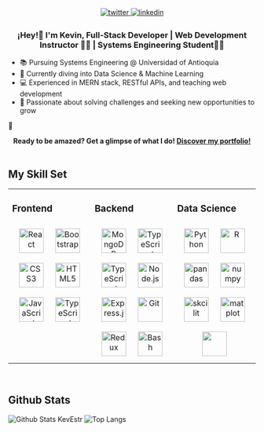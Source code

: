 
<div align="center">
<a href="https://x.com/EstrKev" target="_blank">
<img src=https://img.shields.io/badge/twitter-%2300acee.svg?&style=for-the-badge&logo=twitter&logoColor=white alt=twitter style="margin-bottom: 5px;" />
</a>
<a href="" target="_blank">
<img src=https://img.shields.io/badge/linkedin-%231E77B5.svg?&style=for-the-badge&logo=linkedin&logoColor=white alt=linkedin style="margin-bottom: 5px;" />
</a> 
</div>  

### <div align="center"> ¡Hey!👋 I'm Kevin, Full-Stack Developer | Web Development Instructor 👨‍🏫 | Systems Engineering Student👨‍💻 </div>  
  
- 📚 Pursuing Systems Engineering @ Universidad of Antioquia
- 🔎 Currently diving into Data Science & Machine Learning
- 💻 Experienced in MERN stack, RESTful APIs, and teaching web development
- 🚀 Passionate about solving challenges and seeking new opportunities to grow

💼 <div align="center"> **Ready to be amazed? Get a glimpse of what I do! [Discover my portfolio!](https://portfoliokevestr.vercel.app/)** </div>
<br/>


## My Skill Set  
<table><tr><td valign="top" width="33%">



### Frontend  
<div align="center">  
<a href="https://reactjs.org/" target="_blank"><img style="margin: 10px" src="https://profilinator.rishav.dev/skills-assets/react-original-wordmark.svg" alt="React" height="50" /></a>  
<a href="https://getbootstrap.com/docs/3.4/javascript/" target="_blank"><img style="margin: 10px" src="https://profilinator.rishav.dev/skills-assets/bootstrap-plain.svg" alt="Bootstrap" height="50" /></a>  
<a href="https://www.w3schools.com/css/" target="_blank"><img style="margin: 10px" src="https://profilinator.rishav.dev/skills-assets/css3-original-wordmark.svg" alt="CSS3" height="50" /></a>  
<a href="https://en.wikipedia.org/wiki/HTML5" target="_blank"><img style="margin: 10px" src="https://profilinator.rishav.dev/skills-assets/html5-original-wordmark.svg" alt="HTML5" height="50" /></a>  
<a href="https://www.javascript.com/" target="_blank"><img style="margin: 10px" src="https://profilinator.rishav.dev/skills-assets/javascript-original.svg" alt="JavaScript" height="50" /></a>  
<a href="https://www.typescriptlang.org/" target="_blank"><img style="margin: 10px" src="https://profilinator.rishav.dev/skills-assets/typescript-original.svg" alt="TypeScript" height="50" /></a>  

</td><td valign="top" width="33%">



### Backend  
<div align="center">  
<a href="https://www.mongodb.com/" target="_blank"><img style="margin: 10px" src="https://profilinator.rishav.dev/skills-assets/mongodb-original-wordmark.svg" alt="MongoDB" height="50" /></a>
<a href="https://www.mysql.com/" target="_blank"><img style="margin: 10px" src="https://cdn.iconscout.com/icon/free/png-256/free-mysql-21-1174941.png?f=webp" alt="TypeScript" height="50" /></a>
<a href="https://www.postgresql.org/" target="_blank"><img style="margin: 10px" src="https://cdn.icon-icons.com/icons2/2415/PNG/512/postgresql_plain_wordmark_logo_icon_146390.png" alt="TypeScript" height="50" /></a> 
<a href="https://nodejs.org/" target="_blank"><img style="margin: 10px" src="https://profilinator.rishav.dev/skills-assets/nodejs-original-wordmark.svg" alt="Node.js" height="50" /></a>  
<a href="https://expressjs.com/" target="_blank"><img style="margin: 10px" src="https://profilinator.rishav.dev/skills-assets/express-original-wordmark.svg" alt="Express.js" height="50" /></a>  
<a href="https://github.com/" target="_blank"><img style="margin: 10px" src="https://profilinator.rishav.dev/skills-assets/git-scm-icon.svg" alt="Git" height="50" /></a>  
<a href="https://redux.js.org/" target="_blank"><img style="margin: 10px" src="https://profilinator.rishav.dev/skills-assets/redux-original.svg" alt="Redux" height="50" /></a>  
<a href="https://www.gnu.org/software/bash/" target="_blank"><img style="margin: 10px" src="https://profilinator.rishav.dev/skills-assets/gnu_bash-icon.svg" alt="Bash" height="50" /></a>  
</div>

</td><td valign="top" width="33%">



### Data Science  
<div align="center">
<a href="https://www.python.org/" target="_blank"><img style="margin: 10px" src="https://profilinator.rishav.dev/skills-assets/python-original.svg" alt="Python" height="50" /></a>  
<a href="https://www.r-project.org/" target="_blank"><img style="margin: 10px" src="https://cdn4.iconfinder.com/data/icons/logos-and-brands/512/285_R_Project_logo-512.png" alt="R" height="50" /></a>  
<a href="https://pandas.pydata.org/" target="_blank"><img style="margin: 10px" src="https://blog.kakaocdn.net/dn/RTDt5/btrPDGLa7QO/OSEtIkKSzejLG3OXWQd6S0/img.png" alt="pandas" height="50" /></a>  
<a href="https://numpy.org/" target="_blank"><img style="margin: 10px" src="https://miro.medium.com/v2/resize:fit:524/1*CsRki-Xfk8wFDAHJK5DX-w.png" alt="numpy" height="50" /></a>  
<a href="https://scikit-learn.org/" target="_blank"><img style="margin: 10px" src="https://seeklogo.com/images/S/scikit-learn-logo-8766D07E2E-seeklogo.com.png" alt="skcilit" height="50" /></a>  
<a href="https://matplotlib.org/" target="_blank"><img style="margin: 10px" src="https://upload.wikimedia.org/wikipedia/commons/thumb/8/84/Matplotlib_icon.svg/180px-Matplotlib_icon.svg.png" alt="matplot" height="50" /></a>  
<a href="[https://www.gnu.org/software/bash/](https://www.tensorflow.org/?hl=es-419)" target="_blank"><img style="margin: 10px" src="https://encrypted-tbn0.gstatic.com/images?q=tbn:ANd9GcT6iQyYphUHhLEUchqyhIwsRMe0G9aqVFjUaA&s" height="50" /></a>  
</div>

</td></tr></table>  

<br/>  

## Github Stats  
![Github Stats KevEstr](https://github-readme-stats.vercel.app/api?username=kevestr&show_icons=true&theme=dark) ![Top Langs](https://github-readme-stats.vercel.app/api/top-langs/?username=kevestr&layout=compact&theme=dark) 

